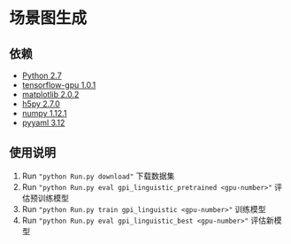 # 场景图生成

## 依赖
- [Python 2.7](https://www.python.org/)
- [tensorflow-gpu 1.0.1](https://www.tensorflow.org/)
- [matplotlib 2.0.2](http://matplotlib.org/)
- [h5py 2.7.0](http://www.h5py.org/)
- [numpy 1.12.1](http://www.numpy.org/)
- [pyyaml 3.12](https://pypi.python.org/pypi/PyYAML)

## 使用说明
1. Run `"python Run.py download"` 下载数据集
2. Run `"python Run.py eval gpi_linguistic_pretrained <gpu-number>"` 评估预训练模型
3. Run `"python Run.py train gpi_linguistic <gpu-number>"` 训练模型
4. Run `"python Run.py eval gpi_linguistic_best <gpu-number>"` 评估新模型